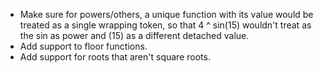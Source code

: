 - Make sure for powers/others, a unique function with its value would be treated as a single wrapping token, so that 4 ^ sin(15) wouldn't treat as the sin as power and (15) as a different detached value.
- Add support to floor functions.
- Add support for roots that aren't square roots.
